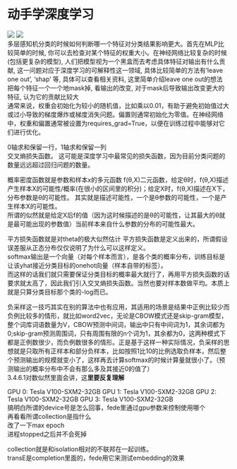 # 动手学深度学习
![](https://cdn.jsdelivr.net/gh/EuphratesG/myPic@main/202311061034697.png)
![](https://cdn.jsdelivr.net/gh/EuphratesG/myPic@main/202311061100337.png)  
多层感知机分类的时候如何判断哪一个特征对分类结果影响更大。首先在MLP比较简单的时候, 你可以去检查对某个特征的权重大小。在神经网络比较复杂的时候(包括更复杂的模型), 人们把模型视为一个黑盒而去考虑具体特征对输出有什么贡献, 这一问题对应于深度学习的可解释性这一领域, 具体比较简单的方法有’leave one out’, ‘shap’ 等, 具体可以查看相关资料, 这里简单介绍leave one out的想法
把每个特征一个一个地mask掉, 看输出的改变, 对于mask后导致输出改变更大的特征, 认为它的贡献比较大  
通常来说，权重会初始化为较小的随机值，比如乘以0.01，有助于避免初始值过大或过小导致的梯度爆炸或梯度消失问题。偏置则通常初始化为零值。在神经网络中，权重和偏置通常被设置为requires_grad=True，以便在训练过程中能够对它们进行优化。

0轴求和保留一行，1轴求和保留一列   
交叉熵损失函数。 这可能是深度学习中最常见的损失函数，因为目前分类问题的数量远远超过回归问题的数量。  

概率密度函数就是参数和样本x的多元函数  f(θ,X)二元函数，给定θ时，f(θ,X)描述产生样本X的可能性/概率(在很小的区间里的积分)；给定X时，f(θ,X)描述在X下，分布参数是θ的可能性。 其实就是描述可能性，一个是θ参数的可能性，一个是产生样本X的可能性。  
所谓的似然就是给定X后f的值（因为这时候描述的是θ的可能性，让其最大的θ就是最可能出现的参数值）当前样本来自什么参数的分布的可能性最大。  


平方损失函数就是对theta的极大似然估计
平方损失函数是定义出来的，所谓假设误差服从正态分布仅仅说明了为什么可以这样定义。  
softmax输出是一个向量（对每个样本而言），是各个类的概率分布，训练目标是让该yhat接近分类目标的onehot向量（样本自带的标签）。  
而这样的话我们就只需要保证分类目标的概率最大就行了，再用平方损失函数的话要求就太高了，因此我们引入交叉熵损失函数。当然也要对样本数做平均。本质上就是只算分类目标那个类的-log而已。  


负采样这一技巧其实在别的算法中也有应用，其适用的场景是结果中正例比较少而负例比较多的情形，就比如word2vec，无论是CBOW模式还是skip-gram模型，整个词库词语数量为V，CBOW预测中间词，输出中只有中间词为1，其余词都为0;skip-gram预测周围词，只有周围有限的n个词为1，其余都为0，这两种模式下都是正例数很少，而负例数很多的情形。正是基于这样一种实际情况，负采样的思想就是只取所有正样本和部分负样本，比如按照1比10的比例选取负样本，然后整个预测输出的规模就变小了，这样再去计算softmax的时候计算量就很小了。（预测输出的概率分布中不会有那么多及其接近0的值了）  
3.4.6.1对数似然里面会讲，这**里要反复理解**  

GPU 0: Tesla V100-SXM2-32GB
GPU 1: Tesla V100-SXM2-32GB
GPU 2: Tesla V100-SXM2-32GB
GPU 3: Tesla V100-SXM2-32GB  
搞明白所谓的device号是怎么回事，fede里通过gpu参数来控制使用哪个  
再看看所谓collection是指什么  
改了一下max epoch  
进程stopped之后并不会死掉  

collection就是和isolation相对的不联邦在一起训练。  
transE是completion里面的，fede用它来测试embedding的效果  
